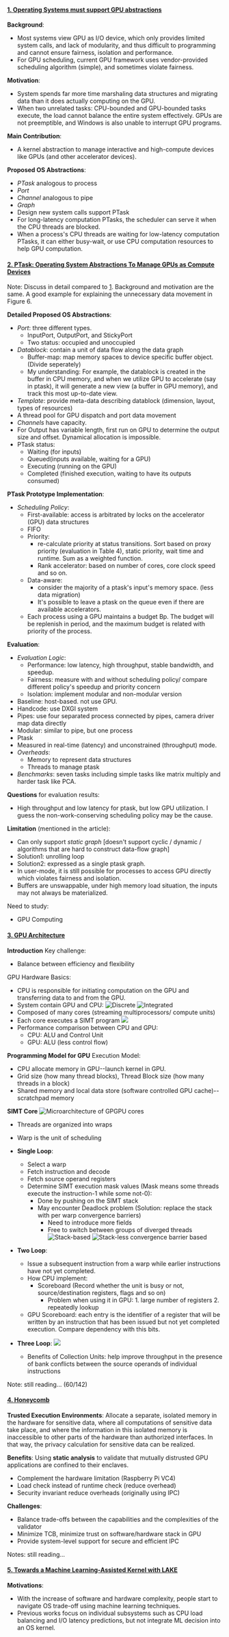 #### [1. Operating Systems must support GPU abstractions](../Papers/Operating%20Systems%20must%20support%20GPU%20abstractions.pdf)
**Background**:
- Most systems view GPU as I/O device, which only provides limited system calls, and lack of modularity, and thus difficult to programming and cannot ensure fairness, isolation and performance.
- For GPU scheduling, current GPU framework uses vendor-provided scheduling algorithm (simple), and sometimes violate fairness.

**Motivation**:
- System spends far more time marshaling data structures and migrating data than it does actually computing on the GPU.
- When two unrelated tasks: CPU-bounded and GPU-bounded tasks execute, the load cannot balance the entire system effectively. GPUs are not preemptible, and Windows is also unable to interrupt GPU programs.

**Main Contribution**: 
- A kernel abstraction to manage interactive and high-compute devices like GPUs (and other accelerator devices).

**Proposed OS Abstractions**:
- *PTask* analogous to process
- *Port* 
- *Channel* analogous to pipe
- *Graph*
- Design new system calls support PTask
- For long-latency computation PTasks, the scheduler can serve it when the CPU threads are blocked.
- When a process's CPU threads are waiting for low-latency computation PTasks, it can either busy-wait, or use CPU computation resources to help GPU computation.


#### [2. PTask: Operating System Abstractions To Manage GPUs as Compute Devices](../Papers/PTask_Operating%20System%20Abstractions%20to%20Manage%20GPUs%20as%20Compute%20Devices.pdf)
Note: Discuss in detail compared to [1](../Papers/Operating%20Systems%20must%20support%20GPU%20abstractions.pdf). Background and motivation are the same. A good example for explaining the unnecessary data movement in Figure 6.

**Detailed Proposed OS Abstractions**: 
- *Port*: three different types. 
  - InputPort, OutputPort, and StickyPort
  - Two status: occupied and unoccupied
- *Datablock*: contain a unit of data flow along the data graph
  - Buffer-map: map memory spaces to device specific buffer object. (Divide seperately)
  - My understanding: For example, the datablock is created in the buffer in CPU memory, and when we utilize GPU to accelerate (say in ptask), it will generate a new view (a buffer in GPU memory), and track this most up-to-date view.
- *Template*: provide meta-data describing datablock (dimension, layout, types of resources)
- A thread pool for GPU dispatch and port data movement
- *Channels* have capacity.
- For Output has variable length, first run on GPU to determine the output size and offset. Dynamical allocation is impossible.
- PTask status:
  - Waiting (for inputs)
  - Queued(inputs available, waiting for a GPU)
  - Executing (running on the GPU)
  - Completed (finished execution, waiting to have its outputs consumed)

**PTask Prototype Implementation**:
- *Scheduling Policy*: 
  - First-available: access is arbitrated by locks on the accelerator (GPU) data structures
  - FIFO
  - Priority: 
    - re-calculate priority at status transitions. Sort based on proxy priority (evaluation in Table 4), static priority, wait time and runtime. Sum as a weighted function.
    - Rank accelerator: based on number of cores, core clock speed and so on.
  - Data-aware: 
    - consider the majority of a ptask's input's memory space. (less data migration)
    - It's possible to leave a ptask on the queue even if there are available accelerators.
  - Each process using a GPU maintains a budget Bp. The budget will be replenish in period, and the maximum budget is related with priority of the process.

**Evaluation**:
- *Evaluation Logic*: 
  - Performance: low latency, high throughput, stable bandwidth, and speedup.
  - Fairness: measure with and without scheduling policy/ compare different policy's speedup and priority concern
  - Isolation: implement modular and non-modular version
- Baseline: host-based. not use GPU.
- Handcode: use DXGI system
- Pipes: use four separated process connected by pipes, camera driver map data directly 
- Modular: similar to pipe, but one process
- Ptask
- Measured in real-time (latency) and unconstrained (throughput) mode.
- *Overheads*:
  - Memory to represent data structures
  - Threads to manage ptask
- *Benchmarks*: seven tasks including simple tasks like matrix multiply and harder task like PCA.

**Questions** for evaluation results:
- High throughput and low latency for ptask, but low GPU utilization. I guess the non-work-conserving scheduling policy may be the cause.


**Limitation** (mentioned in the article):
- Can only support *static graph* [doesn't support cyclic / dynamic / algorithms that are hard to construct data-flow graph]
- Solution1: unrolling loop
- Solution2: expressed as a single ptask graph.
- In user-mode, it is still possible for processes to access GPU directly which violates fairness and isolation.
- Buffers are unswappable, under high memory load situation, the inputs may not always be materialized.

Need to study:
- GPU Computing



#### [3. GPU Architecture](../Papers/General-purpose%20graphics%20processor%20architectures.pdf)
**Introduction**
Key challenge:
- Balance between efficiency and flexibility

GPU Hardware Basics:
- CPU is responsible for initiating computation on the GPU and transferring data to and from the GPU.
- System contain GPU and CPU:
![Discrete](Images/![Doscrete](Images/2023-09-08-15-30-00.png).png)
![Integrated](Images/2023-09-08-15-31-51.png) 
- Composed of many cores (streaming multiprocessors/ compute units)
- Each core executes a SIMT program 
![](Images/2023-09-08-16-12-43.png)
- Performance comparison between CPU and GPU:
  - CPU: ALU and Control Unit
  - GPU: ALU (less control flow)

**Programming Model for GPU**
Execution Model:
- CPU allocate memory in GPU--launch kernel in GPU.
- Grid size (how many thread blocks), Thread Block size (how many threads in a block)
- Shared memory and local data store (software controlled GPU cache)--scratchpad memory


**SIMT Core**
![Microarchitecture of GPGPU cores](Images/2023-09-09-17-41-49.png)
- Threads are organized into wraps
- Warp is the unit of scheduling
- **Single Loop**:
  - Select a warp
  - Fetch instruction and decode
  - Fetch source operand registers
  - Determine SIMT execution mask values (Mask means some threads execute the instruction-1 while some not-0):
    - Done by pushing on the SIMT stack
    - May encounter Deadlock problem (Solution: replace the stack with per warp convergence barriers)
      - Need to introduce more fields
      - Free to switch between groups of diverged threads
![Stack-based](Images/2023-09-10-15-54-45.png)
![Stack-less convergence barrier based](Images/2023-09-10-15-55-14.png)

- **Two Loop**:
  - Issue a subsequent instruction from a warp while earlier instructions have not yet completed.
  - How CPU implement:
    - Scoreboard (Record whether the unit is busy or not, source/destination registers, flags and so on)
      - Problem when using it in GPU: 1. large number of registers 2. repeatedly lookup
  - GPU Scoreboard: each entry is the identifier of a register that will be written by an instruction that has been issued but not yet completed execution. Compare dependency with this bits.

- **Three Loop**:
![](Images/2023-09-10-20-48-51.png)
  - Benefits of Collection Units: help improve throughput in the presence of bank conflicts between the source operands of individual instructions


Note: still reading... (60/142)



#### [4. Honeycomb](../Papers/Honeycomb-Secure%20and%20Efficient%20GPU%20Executions%20via%20Static%20Validation.pdf)

**Trusted Execution Environments**: Allocate a separate, isolated memory in the hardware for sensitive data, where all computations of sensitive data take place, and where the information in this isolated memory is inaccessible to other parts of the hardware than authorized interfaces. In that way, the privacy calculation for sensitive data can be realized.

**Benefits**:
Using **static analysis** to validate that mutually distrusted GPU applications are confined to their enclaves.
- Complement the hardware limitation (Raspberry Pi VC4)
- Load check instead of runtime check (reduce overhead)
- Security invariant reduce overheads (originally using IPC)

**Challenges**:
- Balance trade-offs between the capabilities and the complexities of the validator
- Minimize TCB, minimize trust on software/hardware stack in GPU
- Provide system-level support for secure and efficient IPC


Notes: still reading...


#### [5. Towards a Machine Learning-Assisted Kernel with LAKE](../Papers/LAKE.pdf)

**Motivations**:
- With the increase of software and hardware complexity, people start to navigate OS trade-off using machine learning techniques.
- Previous works focus on individual subsystems such as CPU load balancing and I/O latency predictions, but not integrate ML decision into an OS kernel.
